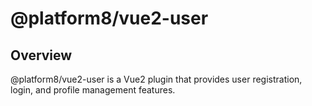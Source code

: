 # @platform8/vue2-user

## Overview
@platform8/vue2-user is a Vue2 plugin that provides user registration, login, and profile management features.
